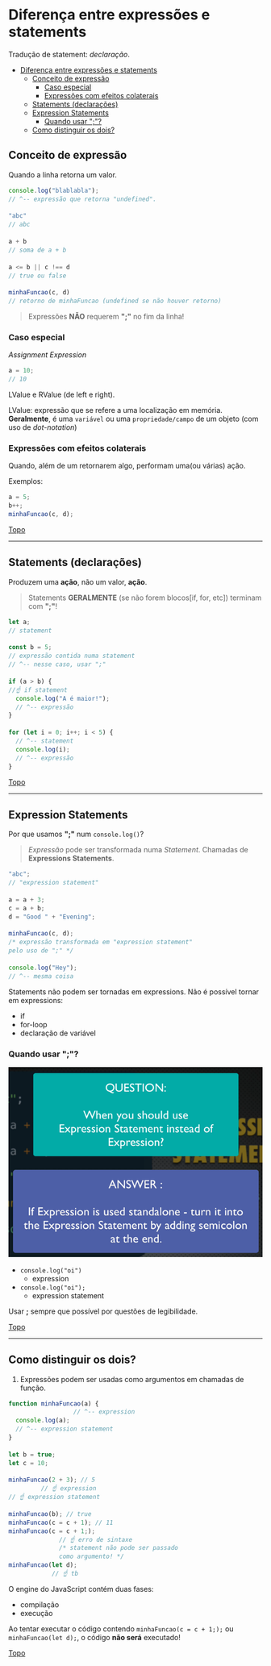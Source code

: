 # Diferença entre expressões e statements

Tradução de statement: *declaração*.

- [Diferença entre expressões e statements](#diferença-entre-expressões-e-statements)
  - [Conceito de expressão](#conceito-de-expressão)
    - [Caso especial](#caso-especial)
    - [Expressões com efeitos colaterais](#expressões-com-efeitos-colaterais)
  - [Statements (declarações)](#statements-declarações)
  - [Expression Statements](#expression-statements)
    - [Quando usar ";"?](#quando-usar-)
  - [Como distinguir os dois?](#como-distinguir-os-dois)

## Conceito de expressão

Quando a linha retorna um valor.

```js
console.log("blablabla");
// ^-- expressão que retorna "undefined".

"abc"
// abc

a + b
// soma de a + b

a <= b || c !== d
// true ou false

minhaFuncao(c, d)
// retorno de minhaFuncao (undefined se não houver retorno)
```

> Expressões **NÃO** requerem **";"** no fim da linha!

### Caso especial

*Assignment Expression*

```js
a = 10;
// 10
```

LValue e RValue (de left e right).

LValue: expressão que se refere a uma localização em memória.
**Geralmente**, é uma `variável` ou uma `propriedade/campo` de um objeto (com uso de *dot-notation*)

### Expressões com efeitos colaterais

Quando, além de um retornarem algo, performam uma(ou várias) ação.

Exemplos:

```js
a = 5;
b++;
minhaFuncao(c, d);
```

[Topo](#diferença-entre-expressões-e-statements)

---

## Statements (declarações)

Produzem uma **ação**, não um valor, **ação**.

>Statements **GERALMENTE** (se não forem blocos[if, for, etc]) terminam com **";"**!

```js
let a;
// statement

const b = 5;
// expressão contida numa statement
// ^-- nesse caso, usar ";"

if (a > b) {
//☝ if statement
  console.log("A é maior!");
  // ^-- expressão
}

for (let i = 0; i++; i < 5) {
  // ^-- statement
  console.log(i);
  // ^-- expressão
}
```

[Topo](#diferença-entre-expressões-e-statements)

---

## Expression Statements

Por que usamos **";"** num `console.log()`?

> *Expressão* pode ser transformada numa *Statement*. Chamadas de **Expressions Statements**.

```js
"abc";
// "expression statement"

a = a + 3;
c = a + b;
d = "Good " + "Evening";

minhaFuncao(c, d);
/* expressão transformada em "expression statement"
pelo uso de ";" */

console.log("Hey");
// ^-- mesma coisa
```

Statements não podem ser tornadas em expressions. Não é possível tornar em expressions:

- if
- for-loop
- declaração de variável

### Quando usar ";"?

![](../prints/2023-03-11-15-46-04.png)

- `console.log("oi")`
  - expression
- `console.log("oi");`
  - expression statement

Usar **;** sempre que possível por questões de legibilidade.

[Topo](#diferença-entre-expressões-e-statements)

---

## Como distinguir os dois?

1. Expressões podem ser usadas como argumentos em chamadas de função.

```js
function minhaFuncao(a) {
                  // ^-- expression
  console.log(a);
  // ^-- expression statement
}

let b = true;
let c = 10;

minhaFuncao(2 + 3); // 5
         // ☝ expression
// ☝ expression statement

minhaFuncao(b); // true
minhaFuncao(c = c + 1); // 11
minhaFuncao(c = c + 1;);
              // ☝ erro de sintaxe
              /* statement não pode ser passado
              como argumento! */
minhaFuncao(let d);
            // ☝ tb
```

O engine do JavaScript contém duas fases:
- compilação
- execução

Ao tentar executar o código contendo `minhaFuncao(c = c + 1;);` ou `minhaFuncao(let d);`, o código **não será** executado!

[Topo](#diferença-entre-expressões-e-statements)
